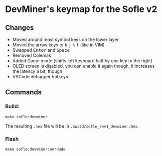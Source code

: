 # DevMiner's keymap for the Sofle v2

## Changes

- Moved around most symbol keys on the lower layer
- Moved the arrow keys to <kbd>h</kbd> <kbd>j</kbd> <kbd>k</kbd> <kbd>l</kbd> (like in VIM)
- Swapped <kbd>Enter</kbd> and <kbd>Space</kbd>
- Removed Colemak
- Added Game mode (shifts left keyboard half by one key to the right)
- OLED screen is disabled, you can enable it again though, it increases the latency a bit, though
- VSCode debugger hotkeys

## Commands

### Build:
```shell
make sofle:devminer
```

The resulting `.hex` file will be in `.build/sofle_rev1_devminer.hex`.

### Flash

```shell
make sofle:devminer:avrdude
```
